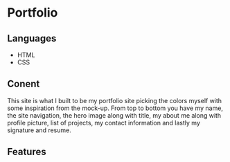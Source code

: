 # Portfolio

## Languages 

* HTML
* CSS

## Conent

This site is what I built to be my portfolio site picking the colors myself with some inspiration from the mock-up.
From top to bottom you have my name, the site navigation, the hero image along with title, my about me along with profile picture, list of projects, my contact information and lastly my signature and resume.

## Features

